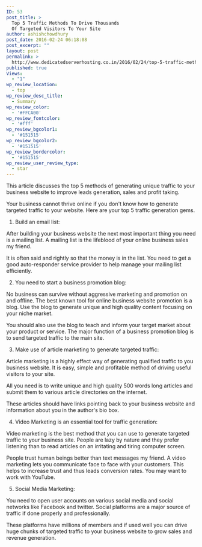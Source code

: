 ```yaml
---
ID: 53
post_title: >
  Top 5 Traffic Methods To Drive Thousands
  Of Targeted Visitors To Your Site
author: ashishchowdhury
post_date: 2016-02-24 06:18:08
post_excerpt: ""
layout: post
permalink: >
  http://www.dedicatedserverhosting.co.in/2016/02/24/top-5-traffic-methods-to-drive-thousands-of-targeted-visitors-to-your-site/
published: true
Views:
  - "1"
wp_review_location:
  - top
wp_review_desc_title:
  - Summary
wp_review_color:
  - '#FFCA00'
wp_review_fontcolor:
  - '#fff'
wp_review_bgcolor1:
  - '#151515'
wp_review_bgcolor2:
  - '#151515'
wp_review_bordercolor:
  - '#151515'
wp_review_user_review_type:
  - star
---
```

This article discusses the top 5 methods of generating unique traffic to your business website to improve leads generation, sales and profit taking.

Your business cannot thrive online if you don't know how to generate targeted traffic to your website. Here are your top 5 traffic generation gems.

1. Build an email list:

After building your business website the next most important thing you need is a mailing list. A mailing list is the lifeblood of your online business sales my friend.

It is often said and rightly so that the money is in the list. You need to get a good auto-responder service provider to help manage your mailing list efficiently.

2. You need to start a business promotion blog:

No business can survive without aggressive marketing and promotion on and offline. The best known tool for online business website promotion is a blog. Use the blog to generate unique and high quality content focusing on your niche market.

You should also use the blog to teach and inform your target market about your product or service. The major function of a business promotion blog is to send targeted traffic to the main site.

3. Make use of article marketing to generate targeted traffic:

Article marketing is a highly effect way of generating qualified traffic to you business website. It is easy, simple and profitable method of driving useful visitors to your site.

All you need is to write unique and high quality 500 words long articles and submit them to various article directories on the internet.

These articles should have links pointing back to your business website and information about you in the author's bio box.

4. Video Marketing is an essential tool for traffic generation:

Video marketing is the best method that you can use to generate targeted traffic to your business site. People are lazy by nature and they prefer listening than to read articles on an irritating and tiring computer screen.

People trust human beings better than text messages my friend. A video marketing lets you communicate face to face with your customers. This helps to increase trust and thus leads conversion rates. You may want to work with YouTube.

5. Social Media Marketing:

You need to open user accounts on various social media and social networks like Facebook and twitter. Social platforms are a major source of traffic if done properly and professionally.

These platforms have millions of members and if used well you can drive huge chunks of targeted traffic to your business website to grow sales and revenue generation.